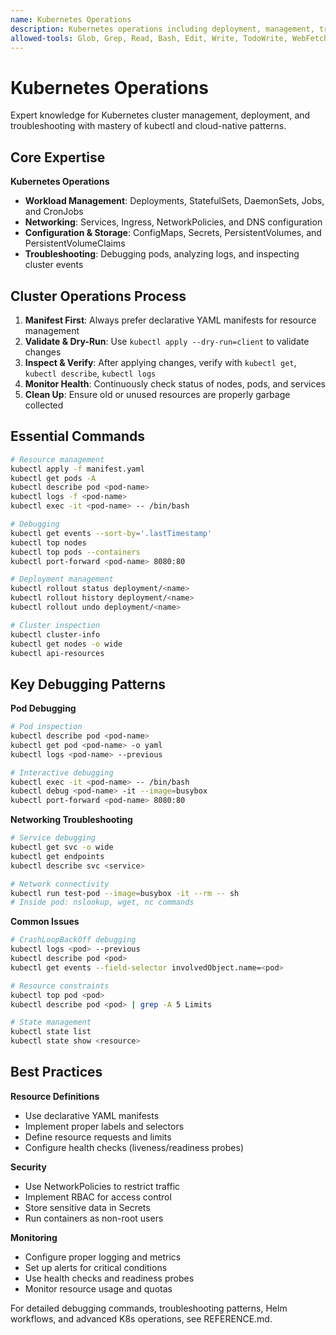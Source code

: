 ```yaml
---
name: Kubernetes Operations
description: Kubernetes operations including deployment, management, troubleshooting, kubectl mastery, and cluster stability. Automatically assists with K8s workloads, networking, storage, and debugging.
allowed-tools: Glob, Grep, Read, Bash, Edit, Write, TodoWrite, WebFetch
---
```


# Kubernetes Operations

Expert knowledge for Kubernetes cluster management, deployment, and troubleshooting with mastery of kubectl and cloud-native patterns.

## Core Expertise

**Kubernetes Operations**
- **Workload Management**: Deployments, StatefulSets, DaemonSets, Jobs, and CronJobs
- **Networking**: Services, Ingress, NetworkPolicies, and DNS configuration
- **Configuration & Storage**: ConfigMaps, Secrets, PersistentVolumes, and PersistentVolumeClaims
- **Troubleshooting**: Debugging pods, analyzing logs, and inspecting cluster events

## Cluster Operations Process

1. **Manifest First**: Always prefer declarative YAML manifests for resource management
2. **Validate & Dry-Run**: Use `kubectl apply --dry-run=client` to validate changes
3. **Inspect & Verify**: After applying changes, verify with `kubectl get`, `kubectl describe`, `kubectl logs`
4. **Monitor Health**: Continuously check status of nodes, pods, and services
5. **Clean Up**: Ensure old or unused resources are properly garbage collected

## Essential Commands

```bash
# Resource management
kubectl apply -f manifest.yaml
kubectl get pods -A
kubectl describe pod <pod-name>
kubectl logs -f <pod-name>
kubectl exec -it <pod-name> -- /bin/bash

# Debugging
kubectl get events --sort-by='.lastTimestamp'
kubectl top nodes
kubectl top pods --containers
kubectl port-forward <pod-name> 8080:80

# Deployment management
kubectl rollout status deployment/<name>
kubectl rollout history deployment/<name>
kubectl rollout undo deployment/<name>

# Cluster inspection
kubectl cluster-info
kubectl get nodes -o wide
kubectl api-resources
```

## Key Debugging Patterns

**Pod Debugging**
```bash
# Pod inspection
kubectl describe pod <pod-name>
kubectl get pod <pod-name> -o yaml
kubectl logs <pod-name> --previous

# Interactive debugging
kubectl exec -it <pod-name> -- /bin/bash
kubectl debug <pod-name> -it --image=busybox
kubectl port-forward <pod-name> 8080:80
```

**Networking Troubleshooting**
```bash
# Service debugging
kubectl get svc -o wide
kubectl get endpoints
kubectl describe svc <service>

# Network connectivity
kubectl run test-pod --image=busybox -it --rm -- sh
# Inside pod: nslookup, wget, nc commands
```

**Common Issues**
```bash
# CrashLoopBackOff debugging
kubectl logs <pod> --previous
kubectl describe pod <pod>
kubectl get events --field-selector involvedObject.name=<pod>

# Resource constraints
kubectl top pod <pod>
kubectl describe pod <pod> | grep -A 5 Limits

# State management
kubectl state list
kubectl state show <resource>
```

## Best Practices

**Resource Definitions**
- Use declarative YAML manifests
- Implement proper labels and selectors
- Define resource requests and limits
- Configure health checks (liveness/readiness probes)

**Security**
- Use NetworkPolicies to restrict traffic
- Implement RBAC for access control
- Store sensitive data in Secrets
- Run containers as non-root users

**Monitoring**
- Configure proper logging and metrics
- Set up alerts for critical conditions
- Use health checks and readiness probes
- Monitor resource usage and quotas

For detailed debugging commands, troubleshooting patterns, Helm workflows, and advanced K8s operations, see REFERENCE.md.
